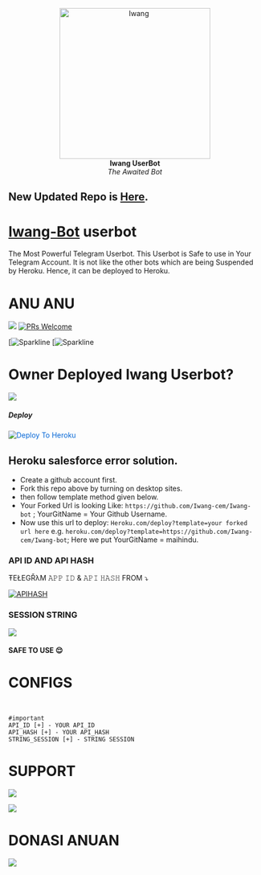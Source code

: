<p align="center">
   
   <a href="https://github.com/Iwang-cem/Iwang-bot">
      <img src="https://telegra.ph//file/b0e85f92ab4f5f60812b2.jpg" alt="Iwang", height="300px",width="300px">
   </a>
   <br>
   <b>Iwang UserBot</b><br>
   <i>The Awaited Bot</i>
</p>
 
## New Updated Repo is [Here](https://github.com/Iwang-cem/Iwang-bot).
   
# [Iwang-Bot](https://t.me/cemarasupport) userbot

The Most Powerful Telegram Userbot.
This Userbot is Safe to use in Your Telegram Account.
It is not like the other bots which are being Suspended by Heroku. Hence, it can be deployed to Heroku.

# ANU ANU
  [![](https://img.shields.io/badge/Iwang-v0.7-darkgreen)](#) 
  [![PRs Welcome](https://img.shields.io/badge/PRs-welcome-brightgreen.svg?style=flat-square)](https://makeapullrequest.com)
  
 [![Sparkline](https://camo.githubusercontent.com/1f9e75894c57ea7e8d4f6410c3051be52a5a01645ff9ad112afa693c93aadf5e/68747470733a2f2f73746172732e6d6564762e696f2f6465706c6f797068702f6465706c6f7965722e737667)
 [![Sparkline](https://camo.githubusercontent.com/1f9e75894c57ea7e8d4f6410c3051be52a5a01645ff9ad112afa693c93aadf5e/68747470733a2f2f73746172732e6d6564762e696f2f6465706c6f797068702f6465706c6f7965722e737667)

# Owner Deployed Iwang Userbot?
 <a href="https://t.me/Iw4ngs" target="_blank"><img src="https://img.shields.io/badge/Owner-Anu%20Supra-red.svg?style=for-the-badge&logo=Honda"></a>
   
##### Deploy
<a href="https://dashboard.heroku.com/new?button-url=https%3A%2F%2Fgithub.com%2Fmaihindu%2FfireX-&amp;template=https%3A%2F%2Fgithub.com%2Fmaihindu%2Ffirex-" rel="nofollow" style="background-color: initial; box-sizing: border-box; color: #0366d6; text-decoration-line: none;"><img alt="Deploy To Heroku" src="https://camo.githubusercontent.com/83b0e95b38892b49184e07ad572c94c8038323fb/68747470733a2f2f7777772e6865726f6b7563646e2e636f6d2f6465706c6f792f627574746f6e2e737667" style="border-style: none; box-sizing: initial; max-width: 100%;" /></a></div>

## Heroku salesforce error solution.
   - Create a github account first.
   - Fork this repo above by turning on desktop sites.
   - then follow template method given below.
   - Your Forked Url is looking Like: `https://github.com/Iwang-cem/Iwang-bot` ; YourGitName = Your Github Username.
   - Now use this url to deploy: `Heroku.com/deploy?template=your forked url here` e.g.  `heroku.com/deploy?template=https://github.com/Iwang-cem/Iwang-bot`; Here we put YourGitName = maihindu.   


### API ID AND API HASH 
ŦEŁEGŘλM 
𝙰𝙿𝙿 𝙸𝙳 & 𝙰𝙿𝙸 𝙷𝙰𝚂𝙷 
FROM 
 ⤵
   </p><p align="centre"><a href="https://my.telegram.org"> <img src="https://img.shields.io/badge/via_WEBSITE-APP_ID API_HASH-blue?style=for-the-badge&logo=telegram" alt="APIHASH" /></a> 





### SESSION STRING 
<a href="https://t.me/NayaStringBot" target="_blank"><img src="https://img.shields.io/badge/Join-String%20Anu-red.svg?style=for-the-badge&logo=Telegram"></a>

#### SAFE TO USE 😌

# CONFIGS 
```


#important 
API_ID [+] - YOUR API_ID 
API_HASH [+] - YOUR API_HASH 
STRING_SESSION [+] - STRING SESSION 

```
# SUPPORT 

<a href="https://t.me/cemarastore99" target="_blank"><img src="https://img.shields.io/badge/Join-Channel-yellow.svg?style=for-the-badge&logo=Telegram"></a>

<a href="https://t.me/cemarasupport" target="_blank"><img src="https://img.shields.io/badge/Join-Support%20Group-red.svg?style=for-the-badge&logo=Telegram"></a>

# DONASI ANUAN

[![](https://img.shields.io/badge/DANA-SupraBapak-white?logo=DANADompetDigital&logoColor=white&labelColor=blue)](https://link.dana.id/qr/l29594fc)
